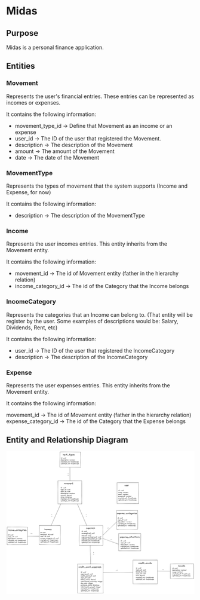 # Midas

## Purpose

Midas is a personal finance application.

## Entities

### Movement

Represents the user's financial entries. These entries can be represented as incomes or expenses.

It contains the following information:

- movement_type_id -> Define that Movement as an income or an expense
- user_id -> The ID of the user that registered the Movement.
- description -> The description of the Movement
- amount -> The amount of the Movement
- date -> The date of the Movement

### MovementType

Represents the types of movement that the system supports (Income and Expense, for now)

It contains the following information:

- description -> The description of the MovementType

### Income

Represents the user incomes entries. This entity inherits from the Movement entity.

It contains the following information:

- movement_id -> The id of Movement entity (father in the hierarchy relation)
- income_category_id -> The id of the Category that the Income belongs

### IncomeCategory

Represents the categories that an Income can belong to. (That entity will be register by the user. Some examples of descriptions would be: Salary, Dividends, Rent, etc)

It contains the following information:

- user_id -> The ID of the user that registered the IncomeCategory
- description -> The description of the IncomeCategory

### Expense

Represents the user expenses entries. This entity inherits from the Movement entity.

It contains the following information:

movement_id -> The id of Movement entity (father in the hierarchy relation)
expense_category_id -> The id of the Category that the Expense belongs

## Entity and Relationship Diagram

<img src="https://github.com/JPAMartins/midas/raw/master/docs/midas_erd.png">
